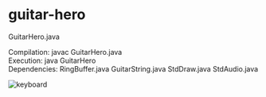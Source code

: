 guitar-hero
===========
GuitarHero.java  
  
Compilation:  javac GuitarHero.java  
Execution:    java GuitarHero  
Dependencies: RingBuffer.java GuitarString.java StdDraw.java StdAudio.java  
    
![keyboard](https://raw.github.com/chindesaurus/guitar-hero/master/keyboard.png)

